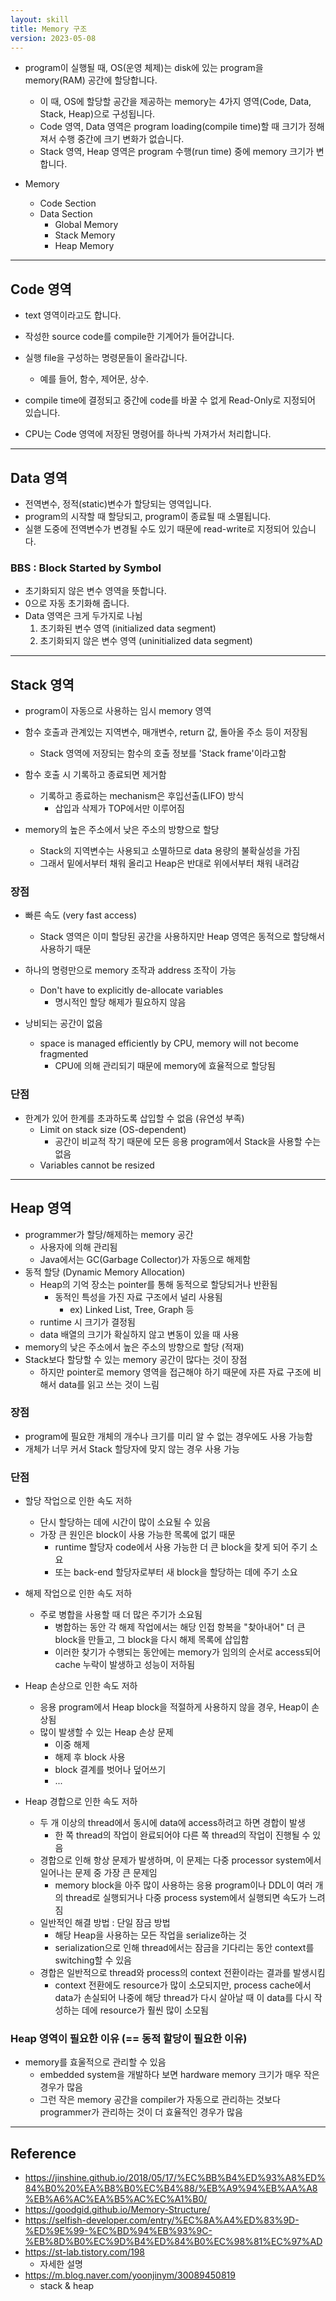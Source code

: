 ```yaml
---
layout: skill
title: Memory 구조
version: 2023-05-08
---
```




- program이 실행될 때, OS(운영 체제)는 disk에 있는 program을 memory(RAM) 공간에 할당합니다.
    - 이 때, OS에 할당할 공간을 제공하는 memory는 4가지 영역(Code, Data, Stack, Heap)으로 구성됩니다.
    - Code 영역, Data 영역은 program loading(compile time)할 때 크기가 정해져서 수행 중간에 크기 변화가 없습니다.
    - Stack 영역, Heap 영역은 program 수행(run time) 중에 memory 크기가 변합니다.

- Memory
    - Code Section
    - Data Section
        - Global Memory
        - Stack Memory
        - Heap Memory




---




## Code 영역

- text 영역이라고도 합니다.

- 작성한 source code를 compile한 기계어가 들어갑니다.

- 실행 file을 구성하는 명령문들이 올라갑니다.
    - 예를 들어, 함수, 제어문, 상수.

- compile time에 결정되고 중간에 code를 바꿀 수 없게 Read-Only로 지정되어 있습니다.
- CPU는 Code 영역에 저장된 명령어를 하나씩 가져가서 처리합니다.




---




## Data 영역

- 전역변수, 정적(static)변수가 할당되는 영역입니다.
- program의 시작할 때 할당되고, program이 종료될 때 소멸됩니다.
- 실핻 도중에 전역변수가 변경될 수도 있기 때문에 read-write로 지정되어 있습니다.


### BBS : Block Started by Symbol

- 초기화되지 않은 변수 영역을 뜻합니다.
- 0으로 자동 초기화해 줍니다.
- Data 영역은 크게 두가지로 나뉨
    1. 초기화된 변수 영역 (initialized data segment)
    2. 초기화되지 않은 변수 영역 (uninitialized data segment)




---




## Stack 영역

- program이 자동으로 사용하는 임시 memory 영역
- 함수 호출과 관계있는 지역변수, 매개변수, return 값, 돌아올 주소 등이 저장됨
    - Stack 영역에 저장되는 함수의 호출 정보를 'Stack frame'이라고함

- 함수 호출 시 기록하고 종료되면 제거함
    - 기록하고 종료하는 mechanism은 후입선출(LIFO) 방식
        - 삽입과 삭제가 TOP에서만 이루어짐

- memory의 높은 주소에서 낮은 주소의 방향으로 할당
    - Stack의 지역변수는 사용되고 소멸하므로 data 용량의 불확실성을 가짐
    - 그래서 밑에서부터 채워 올리고 Heap은 반대로 위에서부터 채워 내려감


### 장점

- 빠른 속도 (very fast access)
    - Stack 영역은 이미 할당된 공간을 사용하지만 Heap 영역은 동적으로 할당해서 사용하기 때문

- 하나의 명령만으로 memory 조작과 address 조작이 가능
    - Don't have to explicitly de-allocate variables
        - 명시적인 할당 해제가 필요하지 않음

- 낭비되는 공간이 없음
    - space is managed efficiently by CPU, memory will not become fragmented
        - CPU에 의해 관리되기 때문에 memory에 효율적으로 할당됨


### 단점

- 한계가 있어 한계를 초과하도록 삽입할 수 없음 (유연성 부족)
    - Limit on stack size (OS-dependent)
        - 공간이 비교적 작기 때문에 모든 응용 program에서 Stack을 사용할 수는 없음
    - Variables cannot be resized




---




## Heap 영역

- programmer가 할당/해제하는 memory 공간
    - 사용자에 의해 관리됨
    - Java에서는 GC(Garbage Collector)가 자동으로 해제함
- 동적 할당 (Dynamic Memory Allocation)
    - Heap의 기억 장소는 pointer를 통해 동적으로 할당되거나 반환됨
        - 동적인 특성을 가진 자료 구조에서 널리 사용됨
            - ex) Linked List, Tree, Graph 등
    - runtime 시 크기가 결정됨
    - data 배열의 크기가 확실하지 않고 변동이 있을 때 사용
- memory의 낮은 주소에서 높은 주소의 방향으로 할당 (적재)
- Stack보다 할당할 수 있는 memory 공간이 많다는 것이 장점
    - 하지만 pointer로 memory 영역을 접근해야 하기 때문에 자른 자료 구조에 비해서 data를 읽고 쓰는 것이 느림


### 장점

- program에 필요한 개체의 개수나 크기를 미리 알 수 없는 경우에도 사용 가능함
- 개체가 너무 커서 Stack 할당자에 맞지 않는 경우 사용 가능


### 단점

- 할당 작업으로 인한 속도 저하
    - 단시 할당하는 데에 시간이 많이 소요될 수 있음
    - 가장 큰 원인은 block이 사용 가능한 목록에 없기 때문
        - runtime 할당자 code에서 사용 가능한 더 큰 block을 찾게 되어 주기 소요
        - 또는 back-end 할당자로부터 새 block을 할당하는 데에 주기 소요

- 해제 작업으로 인한 속도 저하
    - 주로 병합을 사용할 때 더 많은 주기가 소요됨
        - 병합하는 동안 각 해제 작업에서는 해당 인접 항복을 "찾아내어" 더 큰 block을 만들고, 그 block을 다시 해제 목록에 삽입함
        - 이러한 찾기가 수행되는 동안에는 memory가 임의의 순서로 access되어 cache 누락이 발생하고 성능이 저하됨

- Heap 손상으로 인한 속도 저하
    - 응용 program에서 Heap block을 적절하게 사용하지 않을 경우, Heap이 손상됨
    - 많이 발생할 수 있는 Heap 손상 문제
        - 이중 해제
        - 해제 후 block 사용
        - block 결계를 벗어나 덮어쓰기
        - ...

- Heap 경합으로 인한 속도 저하
    - 두 개 이상의 thread에서 동시에 data에 access하려고 하면 경합이 발생
        - 한 쪽 thread의 작업이 완료되어야 다른 쪽 thread의 작업이 진행될 수 있음
    - 경합으로 인해 항상 문제가 발생하며, 이 문제는 다중 processor system에서 일어나는 문제 중 가장 큰 문제임
        - memory block을 아주 많이 사용하는 응용 program이나 DDL이 여러 개의 thread로 실행되거나 다중 process system에서 실행되면 속도가 느려짐
    - 일반적인 해결 방법 : 단일 잠금 방법
        - 해당 Heap을 사용하는 모든 작업을 serialize하는 것
        - serialization으로 인해 thread에서는 잠금을 기다리는 동안 context를 switching할 수 있음
    - 경합은 일반적으로 thread와 process의 context 전환이라는 결과를 발생시킴
        - context 전환에도 resource가 많이 소모되지만, process cache에서 data가 손실되어 나중에 해당 thread가 다시 살아날 때 이 data를 다시 작성하는 데에 resource가 훨씬 많이 소모됨


### Heap 영역이 필요한 이유 (== 동적 할당이 필요한 이유)

- memory를 효울적으로 관리할 수 있음
    - embedded system을 개발하다 보면 hardware memory 크기가 매우 작은 경우가 많음
    - 그런 작은 memory 공간을 compiler가 자동으로 관리하는 것보다 programmer가 관리하는 것이 더 효율적인 경우가 많음




---




## Reference

- https://jinshine.github.io/2018/05/17/%EC%BB%B4%ED%93%A8%ED%84%B0%20%EA%B8%B0%EC%B4%88/%EB%A9%94%EB%AA%A8%EB%A6%AC%EA%B5%AC%EC%A1%B0/
- https://goodgid.github.io/Memory-Structure/
- https://selfish-developer.com/entry/%EC%8A%A4%ED%83%9D-%ED%9E%99-%EC%BD%94%EB%93%9C-%EB%8D%B0%EC%9D%B4%ED%84%B0%EC%98%81%EC%97%AD
- https://st-lab.tistory.com/198
    - 자세한 설명
- https://m.blog.naver.com/yoonjinym/30089450819
    - stack & heap
